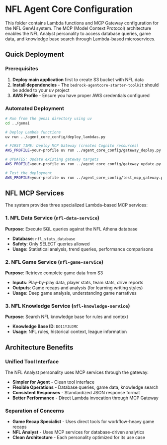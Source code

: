 # NFL Agent Core Configuration

This folder contains Lambda functions and MCP Gateway configuration for the NFL GenAI system. The MCP (Model Context Protocol) architecture enables the NFL Analyst personality to access database queries, game data, and knowledge base search through Lambda-based microservices.

## Quick Deployment

### Prerequisites
1. **Deploy main application** first to create S3 bucket with NFL data
2. **Install dependencies** - The `bedrock-agentcore-starter-toolkit` should be added to your uv project
3. **AWS Profile** - Ensure you have proper AWS credentials configured

### Automated Deployment
```bash
# Run from the genai directory using uv
cd ../genai

# Deploy Lambda functions
uv run ../agent_core_config/deploy_lambdas.py

# FIRST TIME: Deploy MCP Gateway (creates Cognito resources)
AWS_PROFILE=your-profile uv run ../agent_core_config/gateway_deploy.py

# UPDATES: Update existing gateway targets
AWS_PROFILE=your-profile uv run ../agent_core_config/gateway_update.py

# Test the deployment
AWS_PROFILE=your-profile uv run ../agent_core_config/test_mcp_gateway.py
```

## NFL MCP Services

The system provides three specialized Lambda-based MCP services:

### 1. NFL Data Service (`nfl-data-service`)
**Purpose**: Execute SQL queries against the NFL Athena database
- **Database**: `nfl_stats_database`
- **Safety**: Only SELECT queries allowed
- **Usage**: Statistical analysis, trend queries, performance comparisons

### 2. NFL Game Service (`nfl-game-service`)
**Purpose**: Retrieve complete game data from S3
- **Inputs**: Play-by-play data, player stats, team stats, drive reports
- **Outputs**: Game recaps and analysis (for learning writing styles)
- **Usage**: Deep game analysis, understanding game narratives

### 3. NFL Knowledge Service (`nfl-knowledge-service`)
**Purpose**: Search NFL knowledge base for rules and context
- **Knowledge Base ID**: `DO11YJUJMC`
- **Usage**: NFL rules, historical context, league information

## Architecture Benefits

### Unified Tool Interface
The NFL Analyst personality uses MCP services through the gateway:
- **Simpler for Agent** - Clean tool interface
- **Flexible Operations** - Database queries, game data, knowledge search
- **Consistent Responses** - Standardized JSON response format
- **Better Performance** - Direct Lambda invocation through MCP Gateway

### Separation of Concerns
- **Game Recap Specialist** - Uses direct tools for workflow-heavy game recaps
- **NFL Analyst** - Uses MCP services for database-driven analytics
- **Clean Architecture** - Each personality optimized for its use case
